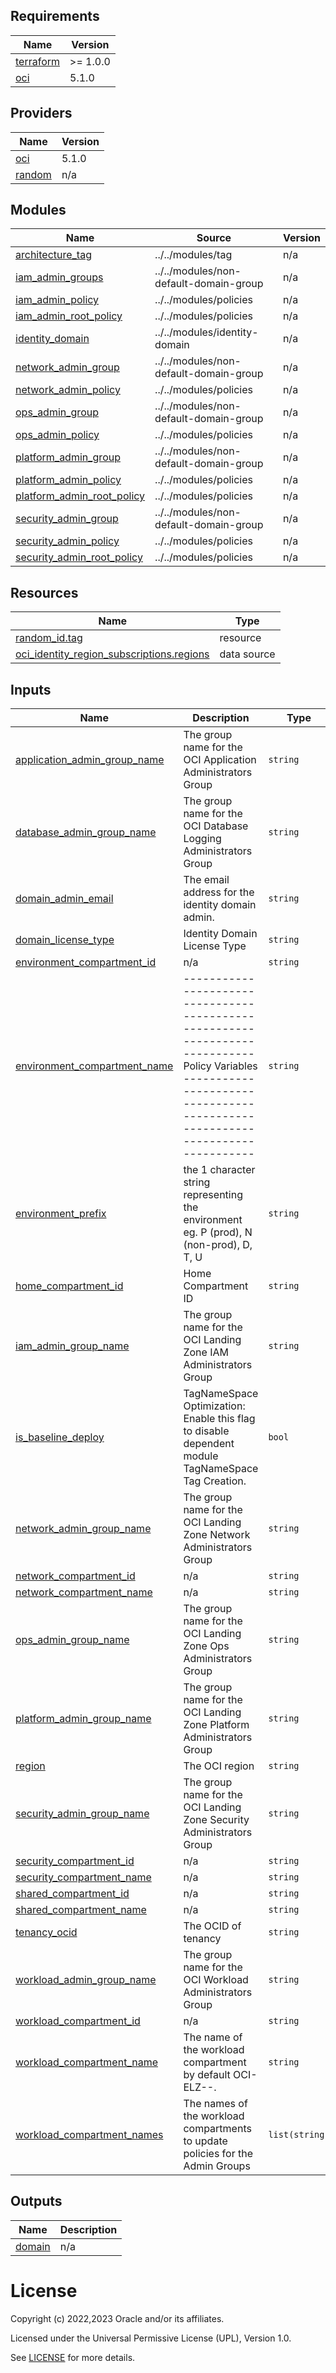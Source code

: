<!-- BEGIN_TF_DOCS -->
## Requirements

| Name | Version |
|------|---------|
| <a name="requirement_terraform"></a> [terraform](#requirement\_terraform) | >= 1.0.0 |
| <a name="requirement_oci"></a> [oci](#requirement\_oci) | 5.1.0 |

## Providers

| Name | Version |
|------|---------|
| <a name="provider_oci"></a> [oci](#provider\_oci) | 5.1.0 |
| <a name="provider_random"></a> [random](#provider\_random) | n/a |

## Modules

| Name | Source | Version |
|------|--------|---------|
| <a name="module_architecture_tag"></a> [architecture\_tag](#module\_architecture\_tag) | ../../modules/tag | n/a |
| <a name="module_iam_admin_groups"></a> [iam\_admin\_groups](#module\_iam\_admin\_groups) | ../../modules/non-default-domain-group | n/a |
| <a name="module_iam_admin_policy"></a> [iam\_admin\_policy](#module\_iam\_admin\_policy) | ../../modules/policies | n/a |
| <a name="module_iam_admin_root_policy"></a> [iam\_admin\_root\_policy](#module\_iam\_admin\_root\_policy) | ../../modules/policies | n/a |
| <a name="module_identity_domain"></a> [identity\_domain](#module\_identity\_domain) | ../../modules/identity-domain | n/a |
| <a name="module_network_admin_group"></a> [network\_admin\_group](#module\_network\_admin\_group) | ../../modules/non-default-domain-group | n/a |
| <a name="module_network_admin_policy"></a> [network\_admin\_policy](#module\_network\_admin\_policy) | ../../modules/policies | n/a |
| <a name="module_ops_admin_group"></a> [ops\_admin\_group](#module\_ops\_admin\_group) | ../../modules/non-default-domain-group | n/a |
| <a name="module_ops_admin_policy"></a> [ops\_admin\_policy](#module\_ops\_admin\_policy) | ../../modules/policies | n/a |
| <a name="module_platform_admin_group"></a> [platform\_admin\_group](#module\_platform\_admin\_group) | ../../modules/non-default-domain-group | n/a |
| <a name="module_platform_admin_policy"></a> [platform\_admin\_policy](#module\_platform\_admin\_policy) | ../../modules/policies | n/a |
| <a name="module_platform_admin_root_policy"></a> [platform\_admin\_root\_policy](#module\_platform\_admin\_root\_policy) | ../../modules/policies | n/a |
| <a name="module_security_admin_group"></a> [security\_admin\_group](#module\_security\_admin\_group) | ../../modules/non-default-domain-group | n/a |
| <a name="module_security_admin_policy"></a> [security\_admin\_policy](#module\_security\_admin\_policy) | ../../modules/policies | n/a |
| <a name="module_security_admin_root_policy"></a> [security\_admin\_root\_policy](#module\_security\_admin\_root\_policy) | ../../modules/policies | n/a |

## Resources

| Name | Type |
|------|------|
| [random_id.tag](https://registry.terraform.io/providers/hashicorp/random/latest/docs/resources/id) | resource |
| [oci_identity_region_subscriptions.regions](https://registry.terraform.io/providers/oracle/oci/5.1.0/docs/data-sources/identity_region_subscriptions) | data source |

## Inputs

| Name | Description | Type | Default | Required |
|------|-------------|------|---------|:--------:|
| <a name="input_application_admin_group_name"></a> [application\_admin\_group\_name](#input\_application\_admin\_group\_name) | The group name for the OCI Application Administrators Group | `string` | `""` | no |
| <a name="input_database_admin_group_name"></a> [database\_admin\_group\_name](#input\_database\_admin\_group\_name) | The group name for the OCI Database Logging Administrators Group | `string` | `""` | no |
| <a name="input_domain_admin_email"></a> [domain\_admin\_email](#input\_domain\_admin\_email) | The email address for the identity domain admin. | `string` | n/a | yes |
| <a name="input_domain_license_type"></a> [domain\_license\_type](#input\_domain\_license\_type) | Identity Domain License Type | `string` | n/a | yes |
| <a name="input_environment_compartment_id"></a> [environment\_compartment\_id](#input\_environment\_compartment\_id) | n/a | `string` | n/a | yes |
| <a name="input_environment_compartment_name"></a> [environment\_compartment\_name](#input\_environment\_compartment\_name) | ----------------------------------------------------------------------------- Policy Variables ----------------------------------------------------------------------------- | `string` | n/a | yes |
| <a name="input_environment_prefix"></a> [environment\_prefix](#input\_environment\_prefix) | the 1 character string representing the environment eg. P (prod), N (non-prod), D, T, U | `string` | n/a | yes |
| <a name="input_home_compartment_id"></a> [home\_compartment\_id](#input\_home\_compartment\_id) | Home Compartment ID | `string` | n/a | yes |
| <a name="input_iam_admin_group_name"></a> [iam\_admin\_group\_name](#input\_iam\_admin\_group\_name) | The group name for the OCI Landing Zone IAM Administrators Group | `string` | `""` | no |
| <a name="input_is_baseline_deploy"></a> [is\_baseline\_deploy](#input\_is\_baseline\_deploy) | TagNameSpace Optimization: Enable this flag to disable dependent module TagNameSpace Tag Creation. | `bool` | n/a | yes |
| <a name="input_network_admin_group_name"></a> [network\_admin\_group\_name](#input\_network\_admin\_group\_name) | The group name for the OCI Landing Zone Network Administrators Group | `string` | `""` | no |
| <a name="input_network_compartment_id"></a> [network\_compartment\_id](#input\_network\_compartment\_id) | n/a | `string` | n/a | yes |
| <a name="input_network_compartment_name"></a> [network\_compartment\_name](#input\_network\_compartment\_name) | n/a | `string` | n/a | yes |
| <a name="input_ops_admin_group_name"></a> [ops\_admin\_group\_name](#input\_ops\_admin\_group\_name) | The group name for the OCI Landing Zone Ops Administrators Group | `string` | `""` | no |
| <a name="input_platform_admin_group_name"></a> [platform\_admin\_group\_name](#input\_platform\_admin\_group\_name) | The group name for the OCI Landing Zone Platform Administrators Group | `string` | `""` | no |
| <a name="input_region"></a> [region](#input\_region) | The OCI region | `string` | n/a | yes |
| <a name="input_security_admin_group_name"></a> [security\_admin\_group\_name](#input\_security\_admin\_group\_name) | The group name for the OCI Landing Zone Security Administrators Group | `string` | `""` | no |
| <a name="input_security_compartment_id"></a> [security\_compartment\_id](#input\_security\_compartment\_id) | n/a | `string` | n/a | yes |
| <a name="input_security_compartment_name"></a> [security\_compartment\_name](#input\_security\_compartment\_name) | n/a | `string` | n/a | yes |
| <a name="input_shared_compartment_id"></a> [shared\_compartment\_id](#input\_shared\_compartment\_id) | n/a | `string` | n/a | yes |
| <a name="input_shared_compartment_name"></a> [shared\_compartment\_name](#input\_shared\_compartment\_name) | n/a | `string` | n/a | yes |
| <a name="input_tenancy_ocid"></a> [tenancy\_ocid](#input\_tenancy\_ocid) | The OCID of tenancy | `string` | n/a | yes |
| <a name="input_workload_admin_group_name"></a> [workload\_admin\_group\_name](#input\_workload\_admin\_group\_name) | The group name for the OCI Workload Administrators Group | `string` | `""` | no |
| <a name="input_workload_compartment_id"></a> [workload\_compartment\_id](#input\_workload\_compartment\_id) | n/a | `string` | n/a | yes |
| <a name="input_workload_compartment_name"></a> [workload\_compartment\_name](#input\_workload\_compartment\_name) | The name of the workload compartment by default OCI-ELZ-<Workload Name>-<Region>. | `string` | `""` | no |
| <a name="input_workload_compartment_names"></a> [workload\_compartment\_names](#input\_workload\_compartment\_names) | The names of the workload compartments to update policies for the Admin Groups | `list(string)` | `[]` | no |

## Outputs

| Name | Description |
|------|-------------|
| <a name="output_domain"></a> [domain](#output\_domain) | n/a |
<!-- END_TF_DOCS -->

# License

Copyright (c) 2022,2023 Oracle and/or its affiliates.

Licensed under the Universal Permissive License (UPL), Version 1.0.

See [LICENSE](./LICENSE) for more details.